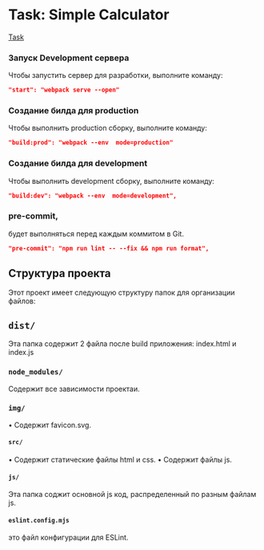 # Task: Simple Calculator
[Task](https://docs.google.com/document/d/1zpXXeSae-BlcxPKgw3DhxZA92cspVailrPYoaXSYrW8/edit?tab=t.0)


### Запуск Development сервера
<p>Чтобы запустить сервер для разработки, выполните команду:</p>

```json
"start": "webpack serve --open"
```
### Создание билда для production
<p>Чтобы выполнить production сборку, выполните команду:</p>

```json
"build:prod": "webpack --env  mode=production"
```

### Создание билда для development
<p>Чтобы выполнить development сборку, выполните команду:</p>

```json
"build:dev": "webpack --env  mode=development",
```
### pre-commit, 
будет выполняться перед каждым коммитом в Git.

```json
"pre-commit": "npm run lint -- --fix && npm run format",
```


## Структура проекта 

Этот проект имеет следующую структуру папок для организации файлов:

## `dist/`

Эта папка содержит 2 файла после build приложения: index.html и index.js

### `node_modules/`

Cодержит все зависимости проектаи. 


### `img/`

•  Содержит favicon.svg.


#### `src/`

•  Содержит статические файлы html и css.
•  Содержит файлы js.

#### `js/`

Эта папка соджит основной js код, распределенный по разным файлам js.


#### `eslint.config.mjs`

это файл конфигурации для ESLint.


